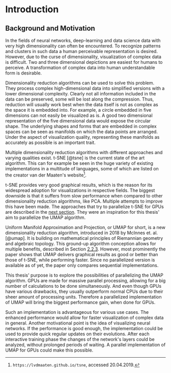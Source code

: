 # Introduction
## Background and Motivation
In the fields of neural networks, deep-learning and data science data with very high dimensionality can often be encountered.
To recognize patterns and clusters in such data a human perceivable representation is desired.
However, due to the curse of dimensionality, visualization of complex data is difficult.
Two and three dimensional depictions are easiest for humans to perceive.
A transformation of complex data into human understandable form is desirable.

Dimensionality reduction algorithms can be used to solve this problem.
They process complex high-dimensional data into simplified versions with a lower dimensional complexity.
Clearly not all information included in the data can be preserved, some will be lost along the compression.
Thus, reduction will usually work best when the data itself is not as complex as the space it is embedded into.
For example, a circle embedded in five dimensions can not easily be visualized as is.
A good two dimensional representation of the five dimensional data would expose the circular shape.
The underlying shapes and forms that are embedded in complex spaces can be seen as manifolds on which the data points are arranged.
Under the aspect of visualization quality, representing these manifolds as accurately as possible is an important trait.

Multiple dimensionality reduction algorithms with different approaches and varying qualities exist.
t-SNE [@tsne] is the current state of the art algorithm.
This can for example be seen in the huge variety of existing implementations in a multitude of languages, some of which are listed on the creator van der Maaten's website[^website_vandermaaten].

t-SNE provides very good graphical results, which is the reason for its widespread adoption for visualizations in respective fields.
The biggest downside is that it suffers from slow performance when compared to other dimensionality reduction algorithms, like PCA.
Multiple attempts to improve this have been made.
The approaches that try to parallelize t-SNE for GPUs are described in the [next section](#relatedworks).
They were an inspiration for this thesis' aim to parallelize the UMAP algorithm.

Uniform Manifold Approximation and Projection, or UMAP for short, is a new dimensionality reduction algorithm, introduced in 2018 by McInnes et. al. [@umap].
It is building on mathematical principles of Riemannian geometry and algebraic topology.
This ground-up algorithm conception allows for multiple benefits, described in Section [2.2.3](#umap).
However, most prominently the paper shows that UMAP delivers graphical results as good or better than those of t-SNE, while performing faster.
Since no parallelized version is available as of yet, the paper only compares sequential implementations.

This thesis' purpose is to explore the possibilities of parallelizing the UMAP algorithm.
GPUs are made for massive parallel processing, allowing for a big number of calculations to be done simultaneously.
And even though GPUs have various drawbacks, they usually outperform normal CPUs due to their sheer amount of processing units.
Therefore a parallelized implementation of UMAP will bring the biggest performance gain, when done for GPUs.

Such an implementation is advantageous for various use cases.
The enhanced performance would allow for faster visualization of complex data in general.
Another motivational point is the idea of visualizing neural networks.
If the performance is good enough, the implementation could be used to provide quick regular updates on their evolutions.
After each interactive training phase the changes of the network's layers could be analyzed, without prolonged periods of waiting.
A parallel implementation of UMAP for GPUs could make this possible.

[^website_vandermaaten]: `https://lvdmaaten.github.io/tsne`, accessed 20.04.2019.
